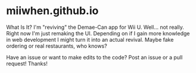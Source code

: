 # miiwhen.github.io
What Is It?
I'm "reviving" the Demae-Can app for Wii U. Well... not really. 
Right now I'm just remaking the UI. 
Depending on if I gain more knowledge in web development I might turn it into an actual revival. 
Maybe fake ordering or real restaurants, who knows?

Have an issue or want to make edits to the code? Post an issue or a pull request!
Thanks!

